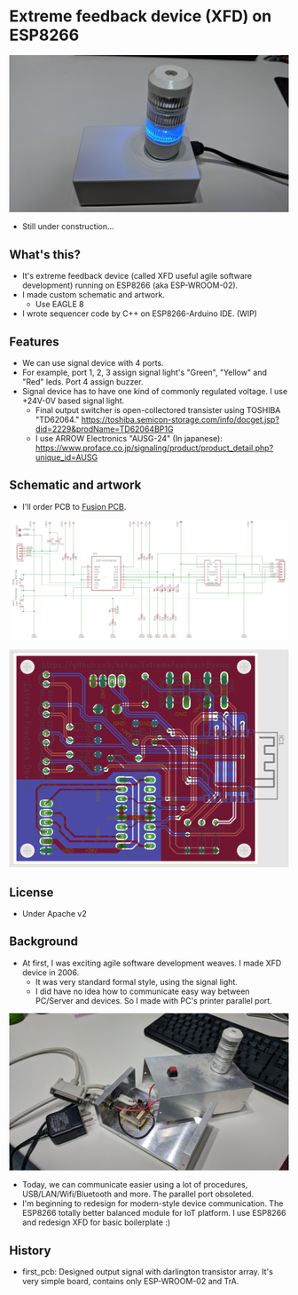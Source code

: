 # Extreme feedback device (XFD) on ESP8266

![Assembled unit (version 1)](images/v1/Assembled.jpg)

* Still under construction...

## What's this?

* It's extreme feedback device (called XFD useful agile software development) running on ESP8266 (aka ESP-WROOM-02).
* I made custom schematic and artwork.
  * Use EAGLE 8
* I wrote sequencer code by C++ on ESP8266-Arduino IDE. (WIP)

## Features

* We can use signal device with 4 ports.
* For example, port 1, 2, 3 assign signal light's "Green", "Yellow" and "Red" leds. Port 4 assign buzzer.
* Signal device has to have one kind of commonly regulated voltage. I use +24V-0V based signal light.
  * Final output switcher is open-collectored transister using TOSHIBA "TD62064." https://toshiba.semicon-storage.com/info/docget.jsp?did=2229&prodName=TD62064BP1G
  * I use ARROW Electronics "AUSG-24" (In japanese): https://www.proface.co.jp/signaling/product/product_detail.php?unique_id=AUSG

## Schematic and artwork

* I'll order PCB to [Fusion PCB](https://www.seeedstudio.com/fusion_pcb.html).

![Schematic](images/v1/Schematic.png)

![Artwork](images/v1/Artwork.png)

## License

* Under Apache v2

## Background

* At first, I was exciting agile software development weaves. I made XFD device in 2006.
  * It was very standard formal style, using the signal light.
  * I did have no idea how to communicate easy way between PC/Server and devices. So I made with PC's printer parallel port.

![Old XFD by parallel interface](images/OldParallelXFD.jpg)

* Today, we can communicate easier using a lot of procedures, USB/LAN/Wifi/Bluetooth and more. The parallel port obsoleted.
* I'm beginning to redesign for modern-style device communication. The ESP8266 totally better balanced module for IoT platform. I use ESP8266 and redesign XFD for basic boilerplate :)

## History

* first_pcb: Designed output signal with darlington transistor array. It's very simple board, contains only ESP-WROOM-02 and TrA.
